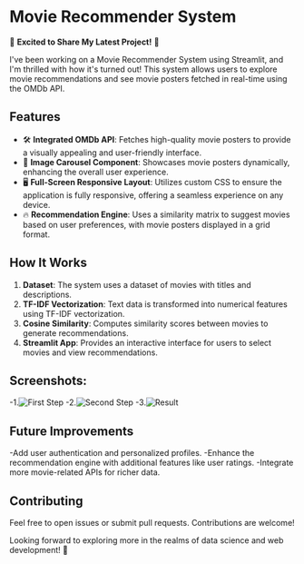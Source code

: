 # Movie Recommender System

🚀 **Excited to Share My Latest Project!** 🎥

I've been working on a Movie Recommender System using Streamlit, and I'm thrilled with how it's turned out! This system allows users to explore movie recommendations and see movie posters fetched in real-time using the OMDb API.

## Features

- 🛠 **Integrated OMDb API**: Fetches high-quality movie posters to provide a visually appealing and user-friendly interface.
- 🎡 **Image Carousel Component**: Showcases movie posters dynamically, enhancing the overall user experience.
- 🖥 **Full-Screen Responsive Layout**: Utilizes custom CSS to ensure the application is fully responsive, offering a seamless experience on any device.
- 🔥 **Recommendation Engine**: Uses a similarity matrix to suggest movies based on user preferences, with movie posters displayed in a grid format.

## How It Works

1. **Dataset**: The system uses a dataset of movies with titles and descriptions.
2. **TF-IDF Vectorization**: Text data is transformed into numerical features using TF-IDF vectorization.
3. **Cosine Similarity**: Computes similarity scores between movies to generate recommendations.
4. **Streamlit App**: Provides an interactive interface for users to select movies and view recommendations.

## Screenshots:

-1.![First Step](https://github.com/user-attachments/assets/5fdcf9bf-e261-47ca-8a9a-30b17207463a)
-2.![Second Step](https://github.com/user-attachments/assets/1ff74b15-f15f-4f85-b1fc-c95328081f43)
-3.![Result](https://github.com/user-attachments/assets/973e7a94-55d9-42b4-8c10-8ccc72640d89)


## Future Improvements

-Add user authentication and personalized profiles.
-Enhance the recommendation engine with additional features like user ratings.
-Integrate more movie-related APIs for richer data.

## Contributing

Feel free to open issues or submit pull requests. Contributions are welcome!

Looking forward to exploring more in the realms of data science and web development! 🚀
